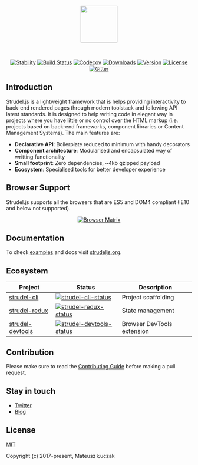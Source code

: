 <p align="center"><img width="100px" src="http://strudeljs.org/images/strudel-twoline.svg"></p>
<br>
<p align="center">
<a href="https://nodejs.org/api/documentation.html#documentation_stability_index"><img src="https://img.shields.io/badge/stability-experimental-orange.svg" alt="Stability"></a>
<a href="https://circleci.com/gh/strudeljs/strudel/tree/dev"><img src="https://circleci.com/gh/strudeljs/strudel.svg?style=shield&circle-token=:circle-token" alt="Build Status"></a>
<a href="https://codecov.io/gh/strudeljs/strudel"><img src="https://codecov.io/gh/strudeljs/strudel/branch/master/graph/badge.svg" alt="Codecov" /></a>
<a href="https://npmcharts.com/compare/strudel?minimal=true"><img src="https://img.shields.io/npm/dm/strudel.svg" alt="Downloads"></a>
<a href="https://www.npmjs.com/package/strudel"><img src="https://img.shields.io/npm/v/strudel.svg" alt="Version"></a>
<a href="https://www.npmjs.com/package/strudel"><img src="https://img.shields.io/npm/l/strudel.svg" alt="License"></a>
<a href="https://gitter.im/strudel-js"><img src="https://img.shields.io/gitter/room/nwjs/nw.js.svg" alt="Gitter"></a> 
</p>

## Introduction

Strudel.js is a lightweight framework that is helps providing interactivity to back-end rendered pages through modern toolstack and following API latest standards. It is designed to help writing code in elegant way in projects where you have little or no control over the HTML markup (i.e. projects based on back-end frameworks, component libraries or Content Management Systems). The main features are:

* **Declarative API**: Boilerplate reduced to minimum with handy decorators
* **Component architecture**: Modularised and encapsulated way of writting functionality
* **Small footprint**: Zero dependencies, ~4kb gzipped payload
* **Ecosystem**: Specialised tools for better developer experience

## Browser Support

Strudel.js supports all the browsers that are ES5 and DOM4 compliant (IE10 and below not supported).

<p align="center">
<a href="https://saucelabs.com/beta/builds/1a3443d3a9484a33a80695fd8b1e8015"><img src="https://saucelabs.com/browser-matrix/hayalet.svg" alt="Browser Matrix"></a>
</p>

## Documentation

To check [examples](https://strudeljs.org/examples) and docs visit [strudeljs.org](https://strudeljs.org).

## Ecosystem

| Project | Status | Description |
|---------|--------|-------------|
| [strudel-cli]             | [![strudel-cli-status]][strudel-cli-package] | Project scaffolding |
| [strudel-redux]           | [![strudel-redux-status]][strudel-redux-package] | State management |
| [strudel-devtools]        | [![strudel-devtools-status]][strudel-devtools-package] | Browser DevTools extension |

[strudel-cli]: https://github.com/strudeljs/strudel-cli
[strudel-devtools]:  https://github.com/strudeljs/strudel-devtools
[strudel-redux]: https://github.com/strudeljs/strudel-redux

[strudel-cli-status]: https://img.shields.io/npm/v/strudel-cli.svg
[strudel-devtools-status]: https://img.shields.io/chrome-web-store/v/akafkoceecgepokmamadojdimijcpnkl.svg
[strudel-redux-status]: https://img.shields.io/npm/v/strudel-redux.svg

[strudel-cli-package]: https://npmjs.com/package/strudel-cli
[strudel-devtools-package]: https://chrome.google.com/webstore/detail/strudel-devtools/akafkoceecgepokmamadojdimijcpnkl
[strudel-redux-package]: https://npmjs.com/package/strudel-cli

## Contribution

Please make sure to read the [Contributing Guide](https://github.com/strudeljs/strudel/blob/master/.github/CONTRIBUTING.md) before making a pull request.

## Stay in touch
* [Twitter](https://twitter.com/strudeljs)
* [Blog](https://medium.com/strudel-js)

## License

[MIT](https://opensource.org/licenses/MIT)

Copyright (c) 2017-present, Mateusz Łuczak
